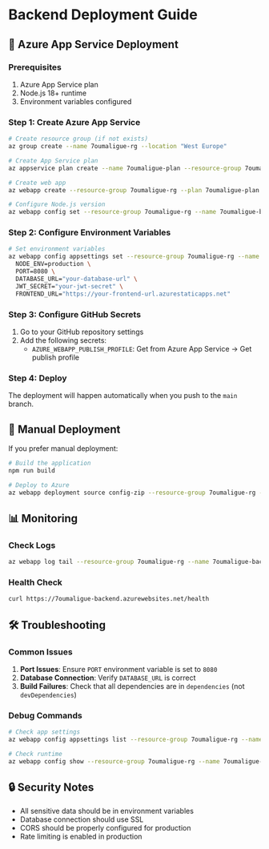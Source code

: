 # Backend Deployment Guide

## 🚀 Azure App Service Deployment

### Prerequisites
1. Azure App Service plan
2. Node.js 18+ runtime
3. Environment variables configured

### Step 1: Create Azure App Service

```bash
# Create resource group (if not exists)
az group create --name 7oumaligue-rg --location "West Europe"

# Create App Service plan
az appservice plan create --name 7oumaligue-plan --resource-group 7oumaligue-rg --sku B1 --is-linux

# Create web app
az webapp create --resource-group 7oumaligue-rg --plan 7oumaligue-plan --name 7oumaligue-backend --runtime "NODE|18-lts"

# Configure Node.js version
az webapp config set --resource-group 7oumaligue-rg --name 7oumaligue-backend --linux-fx-version "NODE|18-lts"
```

### Step 2: Configure Environment Variables

```bash
# Set environment variables
az webapp config appsettings set --resource-group 7oumaligue-rg --name 7oumaligue-backend --settings \
  NODE_ENV=production \
  PORT=8080 \
  DATABASE_URL="your-database-url" \
  JWT_SECRET="your-jwt-secret" \
  FRONTEND_URL="https://your-frontend-url.azurestaticapps.net"
```

### Step 3: Configure GitHub Secrets

1. Go to your GitHub repository settings
2. Add the following secrets:
   - `AZURE_WEBAPP_PUBLISH_PROFILE`: Get from Azure App Service → Get publish profile

### Step 4: Deploy

The deployment will happen automatically when you push to the `main` branch.

## 🔧 Manual Deployment

If you prefer manual deployment:

```bash
# Build the application
npm run build

# Deploy to Azure
az webapp deployment source config-zip --resource-group 7oumaligue-rg --name 7oumaligue-backend --src dist.zip
```

## 📊 Monitoring

### Check Logs
```bash
az webapp log tail --resource-group 7oumaligue-rg --name 7oumaligue-backend
```

### Health Check
```bash
curl https://7oumaligue-backend.azurewebsites.net/health
```

## 🛠️ Troubleshooting

### Common Issues

1. **Port Issues**: Ensure `PORT` environment variable is set to `8080`
2. **Database Connection**: Verify `DATABASE_URL` is correct
3. **Build Failures**: Check that all dependencies are in `dependencies` (not `devDependencies`)

### Debug Commands

```bash
# Check app settings
az webapp config appsettings list --resource-group 7oumaligue-rg --name 7oumaligue-backend

# Check runtime
az webapp config show --resource-group 7oumaligue-rg --name 7oumaligue-backend --query linuxFxVersion
```

## 🔒 Security Notes

- All sensitive data should be in environment variables
- Database connection should use SSL
- CORS should be properly configured for production
- Rate limiting is enabled in production 